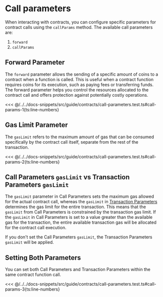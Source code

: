 # Call parameters

When interacting with contracts, you can configure specific parameters for contract calls using the `callParams` method. The available call parameters are:

1. `forward`
2. `callParams`

## Forward Parameter

The `forward` parameter allows the sending of a specific amount of coins to a contract when a function is called. This is useful when a contract function requires coins for its execution, such as paying fees or transferring funds. The forward parameter helps you control the resources allocated to the contract call and offers protection against potentially costly operations.

<<< @/../../docs-snippets/src/guide/contracts/call-parameters.test.ts#call-params-1{ts:line-numbers}

## Gas Limit Parameter

The `gasLimit` refers to the maximum amount of gas that can be consumed specifically by the contract call itself, separate from the rest of the transaction.

<<< @/../../docs-snippets/src/guide/contracts/call-parameters.test.ts#call-params-2{ts:line-numbers}

## Call Parameters `gasLimit` vs Transaction Parameters `gasLimit`

The `gasLimit` parameter in Call Parameters sets the maximum gas allowed for the actual contract call, whereas the `gasLimit` in [Transaction Parameters](./transaction-parameters.md) determines the gas limit for the entire transaction. This means that the `gasLimit` from Call Parameters is constrained by the transaction gas limit. If the `gasLimit` in Call Parameters is set to a value greater than the available gas for the transaction, the entire available transaction gas will be allocated for the contract call execution.

If you don't set the Call Parameters `gasLimit`, the Transaction Parameters `gasLimit` will be applied.

## Setting Both Parameters

You can set both Call Parameters and Transaction Parameters within the same contract function call.

<<< @/../../docs-snippets/src/guide/contracts/call-parameters.test.ts#call-params-3{ts:line-numbers}
